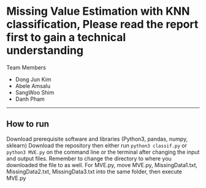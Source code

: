 
# Missing Value Estimation with KNN classification, Please read the report first to gain a technical understanding

Team Members
* Dong Jun Kim
* Abele Amsalu
* SangWoo Shim
* Danh Pham
--------
How to run
---
Download prerequisite software and libraries (Python3, pandas, numpy, sklearn)
Download the repository then either run ```python3 classif.py``` or ```python3 MVE.py``` on the command line or the terminal after changing the input and output files. Remember to change the directory to where you downloaded the file to as well.
For MVE.py, move MVE.py, MissingData1.txt, MissingData2.txt, MissingData3.txt into the same folder, then execute MVE.py
